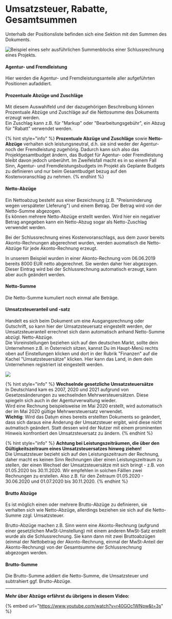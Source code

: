 # Umsatzsteuer, Rabatte, Gesamtsummen

Unterhalb der Positionsliste befinden sich eine Sektion mit den Summen des Dokuments.

![Beispiel eines sehr ausführlichen Summenblocks einer Schlussrechnung eines Projekts.](../../.gitbook/assets/bildschirmfoto-2020-03-07-um-15.21.28.png)

#### Agentur- und Fremdleistung

Hier werden die Agentur- und Fremdleistungsanteile aller aufgeführten Positionen aufaddiert.

#### Prozentuale Abzüge und Zuschläge

Mit diesem Auswahlfeld und der dazugehörigen Beschreibung können Prozentuale Abzüge und Zuschläge auf die Nettosumme des Dokuments erzeugt werden.\
Ein Zuschlag kann z.B. für "Markup" oder "Bearbeitungsgebühr", ein Abzug für "Rabatt" verwendet werden.

{% hint style="info" %}
**Prozentuale Abzüge und Zuschläge** sowie **Netto-Abzüge** verhalten sich leistungsneutral, d.h. sie sind weder der Agentur- noch der Fremdleistung zugehörig. Dadurch kann sich also das Projektgesamtbudget ändern, das Budget für Agentur- oder Fremdleistung bleibt davon jedoch unberührt. Im Zweifelsfall macht es in so einem Fall Sinn, Agentur- und Fremdleistungsbudgets im Projekt als Geplante Budgets zu definieren und nur beim Gesamtbudget bezug auf den Kostenvoranschlag zu nehmen.
{% endhint %}

#### Netto-Abzüge

Ein Nettoabzug besteht aus einer Bezeichnung (z.B. "Preisminderung wegen verspäteter LIeferung") und einem Betrag. Der Betrag wird von der Netto-Summe abgezogen.\
Es können mehrere Netto-Abzüge erstellt werden. Wird hier ein negativer Betrag angegeben kann ein Netto-Abzug sogar als Netto-Zuschlag verwendet werden.

Bei der Schlussrechnung eines Kostenvoranschlags, aus dem zuvor bereits Akonto-Rechnungen abgerechnet wurden, werden auomatisch die Netto-Abzüge für jede Akonto-Rechnung erzeugt.

In unserem Beispiel wurden in einer Akonto-Rechnung vom 06.06.2019 bereits 8000 EUR netto abgerechnet. Sie werden daher hier abgezogen. Dieser Eintrag wird bei der Schlussrechnung automatisch erzeugt, kann aber auch geändert werden.

#### Netto-Summe

Die Netto-Summe kumuliert noch einmal alle Beträge.

#### Umsatzsteueranteil und -satz

Handelt es sich beim Dokument um eine Ausgangsrechnung oder Gutschrift, so kann hier der Umsatzsteuersatz eingestellt werden, der Umsatzsteueranteil errechnet sich dann automatisch anhand Netto-Summe abzügl. Netto-Abzüge.\
Die Voreinstellungen beziehen sich auf den deutschen Markt, sollte dein Unternehmen z.B. in Österreich sitzen, kannst Du im Haupt-Menü rechts oben auf Einstellungen klicken und dort in der Rubrik "Finanzen" auf die Kachel "Umsatzsteuersätze" klicken.  Hier kann das Land, in dem dein Unternehmen registriert ist eingestellt werden.

![](../../.gitbook/assets/bildschirmfoto-2020-06-05-um-14.47.59.png)

{% hint style="info" %}
**Wechselnde gesetzliche Umsatzsteuersätze**\
In Deutschland kam es 2007, 2020 und 2021 aufgrund von Gesetzesänderungen zu wechselnden Mehrwersteuersätzen. Diese spiegeln sich auch in der Agenturverwaltung wieder.\
Wird eine Rechnung beispielsweise im Mai 2020 erstellt, wird automatisch der im Mai 2020 gültige Mehrwersteuersatz verwendet. \
**Wichtig**: Wird das Datum eines bereits erstellten Dokuments so geändert, dass sich daraus eine Änderung der Umsatzsteuer ergibt, wird diese nicht autmatisch geändert. Statt dessen wird der Nutzer mit einem prominenten Hinweis konfrontiert den Umsatzsteuersatz zu ändern.
{% endhint %}

{% hint style="info" %}
**Achtung bei Leistungszeiträumen, die über den Gültigkeitszeitraum eines Umsatzsteuersatzes hinweg ziehen!** \
Die Umsatzsteuer bezieht sich auf den Leistungszeitraum der Rechnung, daher macht es keinen Sinn Rechnungen über einen Leistungszeitraum zu stellen, der einen Wechsel der Umsatzsteuersätze mit sich bringt - z.B. von 01.05.2020 bis 30.11.2020. Wir empfehlen in solchen Fälllen zwei Rechnungen zu erstellen. Also z.B. für den Zeitraum 01.05.2020 - 30.06.2020 und 01.07.2020 bis 30.11.2020.
{% endhint %}

#### Brutto Abzüge

Es ist möglich einen oder mehrere Brutto-Abzüge zu definieren, sie verhalten sich wie Netto-Abzüge, allerdings beziehen sie sich auf die Netto-Summe zzgl. Umsatzsteuer.

Brutto-Abzüge machen z.B. Sinn wenn eine Akonto-Rechnung (aufgrund einer gesetzlichen MwSt-Umstellung) mit einem anderen MwSt-Satz erstellt wurde als die Schlussrechnung. Sie kann dann mit zwei Bruttoabzügen (einmal der Nettobetrag der Akonto-Rechnung, einmal der MwSt-Anteil der Akonto-Rechnung) von der Gesamtsumme der Schlussrechnung abgezogen werden.

#### Brutto-Summe

Die Brutto-Summe addiert die Netto-Summe, die Umsatzsteuer und subtrahiert ggf. Brutto-Abzüge.

****

**Mehr über Abzüge erfährst du übrigens in diesem Video:**

{% embed url="https://www.youtube.com/watch?v=r40GOc1WNpw&t=3s" %}
